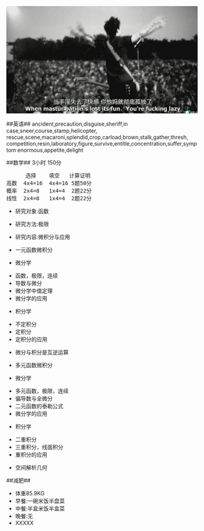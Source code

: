 ![alone](2013-11-26.jpeg)

##英语##
ancident,precaution,disguise,sheriff,in case,sneer,course,stamp,helicopter,
rescue,scene,macaroni,splendid,crop,carload,brown,stalk,gather,thresh,
competition,resin,laboratory,figure,survive,entitle,concentration,suffer,symptom
enormous,appetite,delight


##数学##
3小时 150分
<pre>
      选择    填空   计算证明
高数  4x4=16  4x4=16 5题50分
概率  2x4=8   1x4=4  2题22分
线性  2x4=8   1x4=4  2题22分 
</pre>

* 研究对象:函数
* 研究方法:极限
* 研究内容:微积分与应用

* 一元函数微积分
 + 微分学
  - 函数，极限，连续
  - 导数与微分
  - 微分学中值定理
  - 微分学的应用
 + 积分学
  - 不定积分
  - 定积分
  - 定积分的应用
 + 微分与积分是互逆运算
* 多元函数微积分
 + 微分学
  - 多元函数，极限，连续
  - 偏导数与全微分
  - 二元函数的泰勒公式
  - 微分学的应用
 + 积分学
  - 二重积分
  - 三重积分，线面积分
  - 重积分的应用
* 空间解析几何

##减肥##
* 体重85.9KG
* 早餐:一碗米饭半盘菜
* 中餐:半盒米饭半盒菜
* 晚餐:无
* XXXXX
